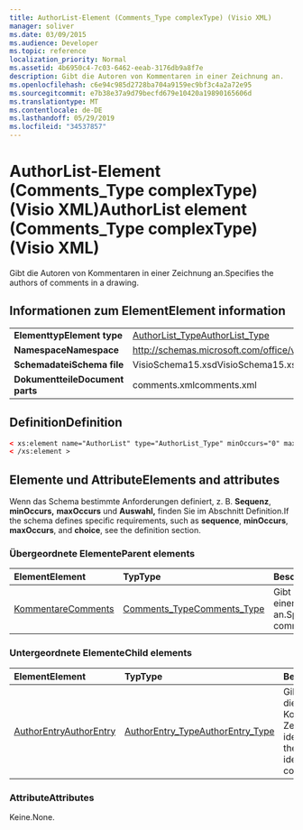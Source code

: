 ```yaml
---
title: AuthorList-Element (Comments_Type complexType) (Visio XML)
manager: soliver
ms.date: 03/09/2015
ms.audience: Developer
ms.topic: reference
localization_priority: Normal
ms.assetid: 4b6950c4-7c03-6462-eeab-3176db9a8f7e
description: Gibt die Autoren von Kommentaren in einer Zeichnung an.
ms.openlocfilehash: c6e94c985d2728ba704a9159ec9bf3c4a2a72e95
ms.sourcegitcommit: e7b38e37a9d79becfd679e10420a19890165606d
ms.translationtype: MT
ms.contentlocale: de-DE
ms.lasthandoff: 05/29/2019
ms.locfileid: "34537857"
---
```

# <a name="authorlist-element-comments_type-complextype-visio-xml"></a><span data-ttu-id="edf57-103">AuthorList-Element (Comments_Type complexType) (Visio XML)</span><span class="sxs-lookup"><span data-stu-id="edf57-103">AuthorList element (Comments_Type complexType) (Visio XML)</span></span>

<span data-ttu-id="edf57-104">Gibt die Autoren von Kommentaren in einer Zeichnung an.</span><span class="sxs-lookup"><span data-stu-id="edf57-104">Specifies the authors of comments in a drawing.</span></span>
  
## <a name="element-information"></a><span data-ttu-id="edf57-105">Informationen zum Element</span><span class="sxs-lookup"><span data-stu-id="edf57-105">Element information</span></span>

|||
|:-----|:-----|
|<span data-ttu-id="edf57-106">**Elementtyp**</span><span class="sxs-lookup"><span data-stu-id="edf57-106">**Element type**</span></span> <br/> |[<span data-ttu-id="edf57-107">AuthorList_Type</span><span class="sxs-lookup"><span data-stu-id="edf57-107">AuthorList_Type</span></span>](authorlist_type-complextypevisio-xml.md) <br/> |
|<span data-ttu-id="edf57-108">**Namespace**</span><span class="sxs-lookup"><span data-stu-id="edf57-108">**Namespace**</span></span> <br/> |http://schemas.microsoft.com/office/visio/2012/main  <br/> |
|<span data-ttu-id="edf57-109">**Schemadatei**</span><span class="sxs-lookup"><span data-stu-id="edf57-109">**Schema file**</span></span> <br/> |<span data-ttu-id="edf57-110">VisioSchema15.xsd</span><span class="sxs-lookup"><span data-stu-id="edf57-110">VisioSchema15.xsd</span></span>  <br/> |
|<span data-ttu-id="edf57-111">**Dokumentteile**</span><span class="sxs-lookup"><span data-stu-id="edf57-111">**Document parts**</span></span> <br/> |<span data-ttu-id="edf57-112">comments.xml</span><span class="sxs-lookup"><span data-stu-id="edf57-112">comments.xml</span></span>  <br/> |
   
## <a name="definition"></a><span data-ttu-id="edf57-113">Definition</span><span class="sxs-lookup"><span data-stu-id="edf57-113">Definition</span></span>

```XML
< xs:element name="AuthorList" type="AuthorList_Type" minOccurs="0" maxOccurs="1" >
< /xs:element >
```

## <a name="elements-and-attributes"></a><span data-ttu-id="edf57-114">Elemente und Attribute</span><span class="sxs-lookup"><span data-stu-id="edf57-114">Elements and attributes</span></span>

<span data-ttu-id="edf57-115">Wenn das Schema bestimmte Anforderungen definiert, z. B. **Sequenz**, **minOccurs,** **maxOccurs** und **Auswahl,** finden Sie im Abschnitt Definition.</span><span class="sxs-lookup"><span data-stu-id="edf57-115">If the schema defines specific requirements, such as **sequence**, **minOccurs**, **maxOccurs**, and **choice**, see the definition section.</span></span> 
  
### <a name="parent-elements"></a><span data-ttu-id="edf57-116">Übergeordnete Elemente</span><span class="sxs-lookup"><span data-stu-id="edf57-116">Parent elements</span></span>

|<span data-ttu-id="edf57-117">**Element**</span><span class="sxs-lookup"><span data-stu-id="edf57-117">**Element**</span></span>|<span data-ttu-id="edf57-118">**Typ**</span><span class="sxs-lookup"><span data-stu-id="edf57-118">**Type**</span></span>|<span data-ttu-id="edf57-119">**Beschreibung**</span><span class="sxs-lookup"><span data-stu-id="edf57-119">**Description**</span></span>|
|:-----|:-----|:-----|
|[<span data-ttu-id="edf57-120">Kommentare</span><span class="sxs-lookup"><span data-stu-id="edf57-120">Comments</span></span>](comments-element-comments_type-complextypevisio-xml.md) <br/> |[<span data-ttu-id="edf57-121">Comments_Type</span><span class="sxs-lookup"><span data-stu-id="edf57-121">Comments_Type</span></span>](comments_type-complextypevisio-xml.md) <br/> |<span data-ttu-id="edf57-122">Gibt die Kommentare in einer Zeichnung an.</span><span class="sxs-lookup"><span data-stu-id="edf57-122">Specifies the comments in a drawing.</span></span>  <br/> |
   
### <a name="child-elements"></a><span data-ttu-id="edf57-123">Untergeordnete Elemente</span><span class="sxs-lookup"><span data-stu-id="edf57-123">Child elements</span></span>

|<span data-ttu-id="edf57-124">**Element**</span><span class="sxs-lookup"><span data-stu-id="edf57-124">**Element**</span></span>|<span data-ttu-id="edf57-125">**Typ**</span><span class="sxs-lookup"><span data-stu-id="edf57-125">**Type**</span></span>|<span data-ttu-id="edf57-126">**Beschreibung**</span><span class="sxs-lookup"><span data-stu-id="edf57-126">**Description**</span></span>|
|:-----|:-----|:-----|
|[<span data-ttu-id="edf57-127">AuthorEntry</span><span class="sxs-lookup"><span data-stu-id="edf57-127">AuthorEntry</span></span>](authorentry-element-authorlist_type-complextypevisio-xml.md) <br/> |[<span data-ttu-id="edf57-128">AuthorEntry_Type</span><span class="sxs-lookup"><span data-stu-id="edf57-128">AuthorEntry_Type</span></span>](authorentry_type-complextypevisio-xml.md) <br/> |<span data-ttu-id="edf57-129">Gibt die Eigenschaften an, die den Autor eines Kommentars in einer Zeichnung identifizieren.</span><span class="sxs-lookup"><span data-stu-id="edf57-129">Specifies the properties that identify the author of a comment in a drawing.</span></span>  <br/> |
   
### <a name="attributes"></a><span data-ttu-id="edf57-130">Attribute</span><span class="sxs-lookup"><span data-stu-id="edf57-130">Attributes</span></span>

<span data-ttu-id="edf57-131">Keine.</span><span class="sxs-lookup"><span data-stu-id="edf57-131">None.</span></span>
  

